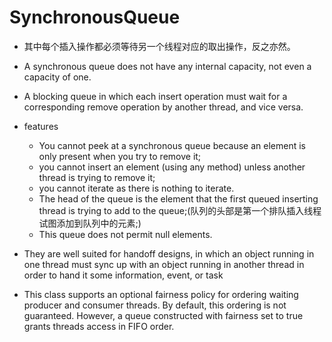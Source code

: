 # SynchronousQueue
- 其中每个插入操作都必须等待另一个线程对应的取出操作，反之亦然。

- A synchronous queue does not have any internal capacity, not even a capacity of one.

- A blocking queue in which each insert operation must wait for a corresponding remove operation by another thread, and vice versa.

- features
    - You cannot peek at a synchronous queue because an element is only present when you try to remove it; 
    - you cannot insert an element (using any method) unless another thread is trying to remove it;
    - you cannot iterate as there is nothing to iterate.
    - The head of the queue is the element that the first queued inserting thread is trying to add to the queue;(队列的头部是第一个排队插入线程试图添加到队列中的元素;)
    - This queue does not permit null elements.
    
    
-  They are well suited for handoff designs, in which an object running in one thread must sync up with an object running in another thread in order to hand it some information, event, or task

- This class supports an optional fairness policy for ordering waiting producer and consumer threads. By default, this ordering is not guaranteed. However, a queue constructed with fairness set to true grants threads access in FIFO order.
  
